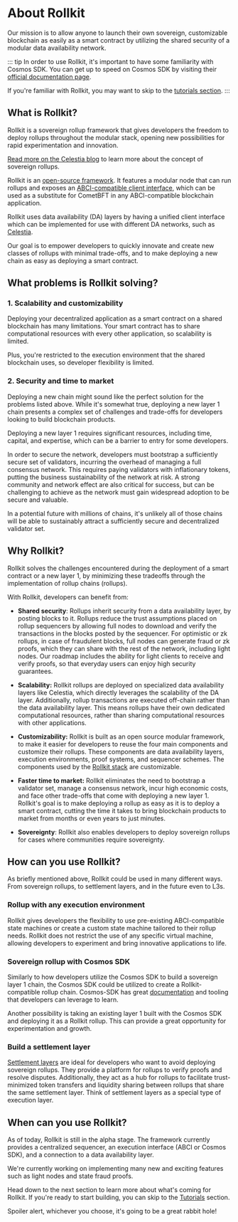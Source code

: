 # About Rollkit

Our mission is to allow anyone to launch their own sovereign, customizable blockchain as easily as a smart contract by utilizing the shared security of a modular data availability network.

::: tip
In order to use Rollkit, it's important to have some familiarity with Cosmos SDK. You can get up to speed on Cosmos SDK by visiting their [official documentation page](https://docs.cosmos.network/main).

If you're familiar with Rollkit, you may want to skip to the [tutorials section](/tutorials/gm-world).
:::

## What is Rollkit?

Rollkit is a sovereign rollup framework that gives developers the freedom to deploy rollups throughout the modular stack, opening new possibilities for rapid experimentation and innovation.

[Read more on the Celestia blog](https://blog.celestia.org/sovereign-rollup-chains/) to learn more about the concept of sovereign rollups.

Rollkit is an [open-source framework](https://github.com/rollkit/rollkit). It features a modular node that can run rollups and exposes an [ABCI-compatible client interface](https://github.com/cometbft/cometbft/tree/main/abci), which can be used as a substitute for CometBFT in any ABCI-compatible blockchain application.

Rollkit uses data availability (DA) layers by having a unified client interface which can be implemented for use with different DA networks, such as [Celestia](https://celestia.org/).

Our goal is to empower developers to quickly innovate and create new classes of rollups with minimal trade-offs, and to make deploying a new chain as easy as deploying a smart contract.

## What problems is Rollkit solving?

### 1. Scalability and customizability

Deploying your decentralized application as a smart contract on a shared blockchain has many limitations. Your smart contract has to share computational resources with every other application, so scalability is limited.

Plus, you're restricted to the execution environment that the shared blockchain uses, so developer flexibility is limited.

### 2. Security and time to market

Deploying a new chain might sound like the perfect solution for the problems listed above. While it's somewhat true, deploying a new layer 1 chain presents a complex set of challenges and trade-offs for developers looking to build blockchain products.

Deploying a new layer 1 requires significant resources, including time, capital, and expertise, which can be a barrier to entry for some developers.

In order to secure the network, developers must bootstrap a sufficiently secure set of validators, incurring the overhead of managing a full consensus network. This requires paying validators with inflationary tokens, putting the business sustainability of the network at risk. A strong community and network effect are also critical for success, but can be challenging to achieve as the network must gain widespread adoption to be secure and valuable.

In a potential future with millions of chains, it's unlikely all of those chains will be able to sustainably attract a sufficiently secure and decentralized validator set.

## Why Rollkit?

Rollkit solves the challenges encountered during the deployment of a smart contract or a new layer 1, by minimizing these tradeoffs through the implementation of rollup chains (rollups).

With Rollkit, developers can benefit from:

- **Shared security**:
Rollups inherit security from a data availability layer, by posting blocks to it. Rollups reduce the trust assumptions placed on rollup sequencers by allowing full nodes to download and verify the transactions in the blocks posted by the sequencer. For optimistic or zk rollups, in case of fraudulent blocks, full nodes can generate fraud or zk proofs, which they can share with the rest of the network, including light nodes. Our roadmap includes the ability for light clients to receive and verify proofs, so that everyday users can enjoy high security guarantees.

- **Scalability:**
Rollkit rollups are deployed on specialized data availability layers like Celestia, which directly leverages the scalability of the DA layer. Additionally, rollup transactions are executed off-chain rather than the data availability layer. This means rollups have their own dedicated computational resources, rather than sharing computational resources with other applications.

- **Customizability:**
Rollkit is built as an open source modular framework, to make it easier for developers to reuse the four main components and customize their rollups. These components are data availability layers, execution environments, proof systems, and sequencer schemes. The components used by the [Rollkit stack](/learn/stack) are customizable.

- **Faster time to market:**
Rollkit eliminates the need to bootstrap a validator set, manage a consensus network, incur high economic costs, and face other trade-offs that come with deploying a new layer 1. Rollkit's goal is to make deploying a rollup as easy as it is to deploy a smart contract, cutting the time it takes to bring blockchain products to market from months or even years to just minutes.

- **Sovereignty**: Rollkit also enables developers to deploy sovereign rollups for cases where communities require sovereignty.

## How can you use Rollkit?

As briefly mentioned above, Rollkit could be used in many different ways. From sovereign rollups, to settlement layers, and in the future even to L3s.

### Rollup with any execution environment

Rollkit gives developers the flexibility to use pre-existing ABCI-compatible state machines or create a custom state machine tailored to their rollup needs. Rollkit does not restrict the use of any specific virtual machine, allowing developers to experiment and bring innovative applications to life.

### Sovereign rollup with Cosmos SDK

Similarly to how developers utilize the Cosmos SDK to build a sovereign layer 1 chain, the Cosmos SDK could be utilized to create a Rollkit-compatible rollup chain.
Cosmos-SDK has great [documentation](https://docs.cosmos.network/main) and tooling that developers can leverage to learn.

Another possibility is taking an existing layer 1 built with the Cosmos SDK and deploying it as a Rollkit rollup. This can provide a great opportunity for experimentation and growth.

### Build a settlement layer

[Settlement layers](https://celestia.org/learn/modular-settlement-layers/settlement-in-the-modular-stack/) are ideal for developers who want to avoid deploying sovereign rollups. They provide a platform for rollups to verify proofs and resolve disputes.
Additionally, they act as a hub for rollups to facilitate trust-minimized token transfers and liquidity sharing between rollups that share the same settlement layer.
Think of settlement layers as a special type of execution layer.

## When can you use Rollkit?

As of today, Rollkit is still in the alpha stage. The framework currently provides a centralized sequencer, an execution interface (ABCI or Cosmos SDK), and a connection to a data availability layer.

We're currently working on implementing many new and exciting features such as light nodes and state fraud proofs.

Head down to the next section to learn more about what's coming for Rollkit. If you're ready to start building, you can skip to the [Tutorials](/tutorials/gm-world) section.

Spoiler alert, whichever you choose, it's going to be a great rabbit hole!
